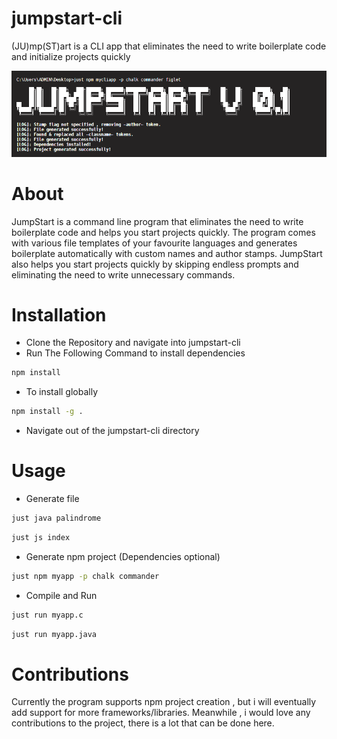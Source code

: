# jumpstart-cli
 (JU)mp(ST)art is a CLI app that eliminates the need to write boilerplate code and initialize projects quickly

 ![](img/show1.png)

# About
  JumpStart is a command line program that eliminates the need to write boilerplate code and helps you start projects quickly.
  The program comes with various file templates of your favourite languages and generates boilerplate automatically with custom names and author stamps.
  JumpStart also helps you start projects quickly by skipping endless prompts and eliminating the need to write unnecessary commands.


# Installation
- Clone the Repository and navigate into jumpstart-cli
- Run The Following Command to install dependencies
 ```sh
 npm install
 ```
- To install globally
 ```sh
 npm install -g .
 ```
- Navigate out of the jumpstart-cli directory

# Usage
- Generate file
```sh
just java palindrome
```
```sh
just js index
```

- Generate npm project (Dependencies optional)
```sh
just npm myapp -p chalk commander
```

- Compile and Run
```sh
just run myapp.c
```
```sh
just run myapp.java
```

# Contributions
Currently the program supports npm project creation , but i will eventually add support for more frameworks/libraries. Meanwhile , i would love any contributions to the project, there is a lot that can be done here.
